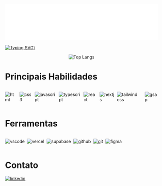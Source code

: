 ![Header](./files/header-image.svg)

[![Typing SVG](<https://readme-typing-svg.demolab.com?font=Fira+Code&weight=700&size=30&pause=1000&center=true&vCenter=true&width=635&height=60&lines=Ol%C3%A1%2C+meu+nome+%C3%A9+Jonatha;Tenho+20+anos;E+sou+de+Fortaleza%2C+Cear%C3%A1;Seja+bem+vindo+(a)+ao+meu+perfil!+%3A>))](https://git.io/typing-svg)

<div align="center">

![Top Langs](https://github-readme-stats.vercel.app/api/top-langs/?username=jonathagomes&layout=compact&theme=dark)

</div>

# Principais Habilidades

<div style="display:flex; gap: 8px;">

![html](https://img.shields.io/badge/HTML5-E34F26?style=for-the-badge&logo=html5&logoColor=white)

![css3](https://img.shields.io/badge/CSS3-1572B6?style=for-the-badge&logo=css3&logoColor=white)

![javascript](https://img.shields.io/badge/JavaScript-323330?style=for-the-badge&logo=javascript&logoColor=F7DF1E)

![typescript](https://img.shields.io/badge/TypeScript-007ACC?style=for-the-badge&logo=typescript&logoColor=white)

![react](https://img.shields.io/badge/React-20232A?style=for-the-badge&logo=react&logoColor=61DAFB)

![nextjs](https://img.shields.io/badge/next%20js-000000?style=for-the-badge&logo=nextdotjs&logoColor=white)

![tailwind css](https://img.shields.io/badge/Tailwind_CSS-38B2AC?style=for-the-badge&logo=tailwind-css&logoColor=white)

![gsap](https://img.shields.io/badge/GSAP-93CF2B?style=for-the-badge&logo=greensock&logoColor=white)

</div>

# Ferramentas

<div style="display:  flex; gap: 8px">

![vscode](https://img.shields.io/badge/VSCode-0078D4?style=for-the-badge&logo=visual%20studio%20code&logoColor=white)

![vercel](https://img.shields.io/badge/Vercel-000000?style=for-the-badge&logo=vercel&logoColor=white)

![supabase](https://img.shields.io/badge/Supabase-181818?style=for-the-badge&logo=supabase&logoColor=white)

![github](https://img.shields.io/badge/GitHub-100000?style=for-the-badge&logo=github&logoColor=white)

![git](https://img.shields.io/badge/GIT-E44C30?style=for-the-badge&logo=git&logoColor=white)

![figma](https://img.shields.io/badge/Figma-F24E1E?style=for-the-badge&logo=figma&logoColor=white)

</div>

# Contato

<a href="https://linkedin.com/in/jonatha-gomes" target="_blank">

![linkedin](https://img.shields.io/badge/LinkedIn-0077B5?style=for-the-badge&logo=linkedin&logoColor=white)

</a>
